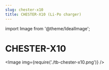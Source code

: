 ```yaml
---
slug: chester-x10
title: CHESTER-X10 (Li-Po charger)
---
```

import Image from '@theme/IdealImage';

# CHESTER-X10

<Image img={require('./tb-chester-x10.png')} />
